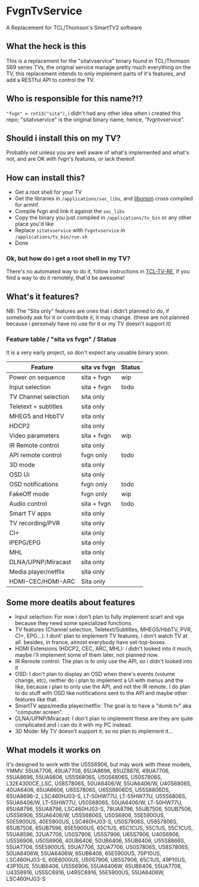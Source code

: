 # FvgnTvService
A Replacement for TCL/Thomson's SmartTV2 software

## What the heck is this

This is a replacement for the "sitatvservice" binary found in TCL/Thomson S69 series TVs, the original service manage pretty much everything on the TV, this replacement intends to only implement parts of it's features, and add a RESTful API to control the TV.

## Who is responsible for this name?!?

`"fvgn" = rot13("sita")`, i didn't had any other idea when i created this repo; "sitatvservice" is the original binary name, hence, "fvgntvservice".

## Should i install this on my TV?

Probably not unless you are well aware of what's implemented and what's not, and are OK with fvgn's features, or lack thereof.

## How can install this?

* Get a root shell for your TV
* Get the libraries in `/applications/soc_libs`, and [libonion](https://github.com/davidmoreno/onion) cross compiled for armhf.
* Compile fvgn and link it against the `soc_libs`
* Copy the binary you just compiled in `/applications/tv_bin` or any other place you'd like
* Replace `sitatvservice` with `fvgntvservice` in `/applications/tv_bin/run.sh`
* Done

### Ok, but how do i get a root shell in my TV?

There's no automated way to do it, follow instructions in [TCL-TV-RE](https://github.com/prototux/TCL-TV-reverse-engineering), if you find a way to do it remotely, that'd be awesome!

## What's it features?

NB: The "Sita only" features are ones that i didn't planned to do, if somebody ask for it or contribute it, it may change. (these are not planned because i personaly have no use for it or my TV doesn't support it)

### Feature table / "sita vs fvgn" / Status

It is a very early project, so don't expect any usuable binary soon.

| Feature                  | sita vs fvgn | Status |
| ------------------------ | ------------ | ------ |
| Power on sequence        | sita + fvgn  | wip    |
| Input selection          | sita + fvgn  | todo   |
| TV Channel selection     | sita only    |        |
| Teletext + subtitles     | sita only    |        |
| MHEG5 and HbbTV          | sita only    |        |
| HDCP2                    | sita only    |        |
| Video parameters         | sita + fvgn  | wip    |
| IR Remote control        | sita only    |        |
| API remote control       | fvgn only    | todo   |
| 3D mode                  | sita only    |        |
| OSD Ui                   | sita only    |        |
| OSD notifications        | fvgn only    | todo   |
| FakeOff mode             | fvgn only    | wip    |
| Audio control            | sita + fvgn  | todo   |
| Smart TV apps            | sita only    |        |
| TV recording/PVR         | sita only    |        |
| CI+                      | sita only    |        |
| IPEPG/EPG                | sita only    |        |
| MHL                      | sita only    |        |
| DLNA/UPNP/Miracast       | sita only    |        |
| Media player/netflix     | sita only    |        |
| HDMI-CEC/HDMI-ARC        | Sita only    |        |

## Some more deatils about features

* Input selection: For now i don't plan to fully implement scart and vga because they need some specialized functions.
* TV features (Channel selection, Teletext/Subtitles, MHEG5/HbbTV, PVR, CI+, EPG...): I dont' plan to implement TV features, i don't watch TV at all. besides, in france, almost everybody have set-top-boxes.
* HDMI Extensions (HDCP2, CEC, ARC, MHL): i didn't looked into it much, maybe i'll implement some of them later, not planned now.
* IR Remote control: The plan is to only use the API, so i didn't looked into it
* OSD: I don't plan to display an OSD when there's events (volume change, etc), neither do i plan to implement a UI with menus and the like, because i plan to only use the API, and not the IR remote. I do plan to do stuff with OSD like notifications sent to the API and maybe other features like that.
* SmartTV apps/media player/netflix: The goal is to have a "dumb tv" aka "computer screen".
* DLNA/UPNP/Miracast: I don't plan to implement these are they are quite complicated and i can do it with my PC instead.
* 3D Mode: My TV doesn't support it, so no plan to implement it...

## What models it works on
It's designed to work with the U55S6906, but may work with these models, YMMV.
55UA7706, 49UA7706, 65UA8696, 85UZ8876, 49UA7706, 55UA8696, 55UA9806, U55S6806S, U50S6806S, U50S7806S, L32E4300CE_LSC, U58S7806S, 50UA6406/W, 55UA6406/W, U40S6806S, 40UA6406, 65UA6606, U65S7806S, U65S8806DS, U55S8806DS, 65UA8696-2, LSC460HJ03-S, LT-50HW77U, LT-55HW77U, U55S6806S, 55UA6406/W, LT-55HW77U, U50S6806S, 50UA6406/W, LT-50HW77U, 65UA8796, 55UA8796, LSC460HJ03-S, 78UA8796, 55UB7506, 50UB7506, U55S6906, 55UA6406/W, U55S6806S, U50S6906, 55E5900US, 50E5900US, 40E5900US, LSC460HJ03-S, U50S7806S, U58S7806S, 65UB7506, 65UB7596, 65E5900US, 65C1US, 65C1CUS, 55C1US, 55C1CUS, 55UA8596, 32UA7706, U50S7906, U55S7906, U65S7906, U40S6906, U55S6906, U50S6906, 40UB6406, 50UB6406, 55UB6406, U55S8866S, 55UA7706, 55E5900US, 55UA7706, 32UA7706, U50S7806S, U58S7806S, 50UA6406W, 55UA6406W, 65UB6406, 65E5900US, 70P10US, LSC460HJ03-S, 60E6000US, U50S7906, U65S7906, 65C1US, 49P10US, 43P10US, 55UB6406, U55S6906, 55UA6406W, 65UB6406, 55UA7706, U43S6916, U55SC6916, U49SC6916, 55E5900US, 55UA6406W, LSC460HJ03-S
